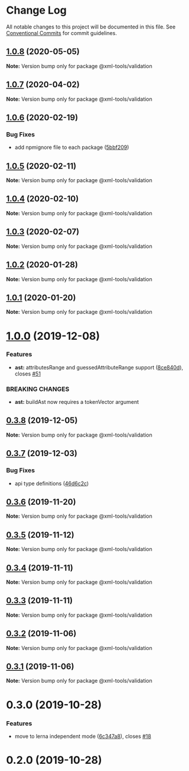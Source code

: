# Change Log

All notable changes to this project will be documented in this file.
See [Conventional Commits](https://conventionalcommits.org) for commit guidelines.

## [1.0.8](https://github.com/sap/xml-tools/compare/@xml-tools/validation@1.0.7...@xml-tools/validation@1.0.8) (2020-05-05)

**Note:** Version bump only for package @xml-tools/validation

## [1.0.7](https://github.com/sap/xml-tools/compare/@xml-tools/validation@1.0.6...@xml-tools/validation@1.0.7) (2020-04-02)

**Note:** Version bump only for package @xml-tools/validation

## [1.0.6](https://github.com/sap/xml-tools/compare/@xml-tools/validation@1.0.5...@xml-tools/validation@1.0.6) (2020-02-19)

### Bug Fixes

- add npmignore file to each package ([5bbf209](https://github.com/sap/xml-tools/commit/5bbf209))

## [1.0.5](https://github.com/sap/xml-tools/compare/@xml-tools/validation@1.0.4...@xml-tools/validation@1.0.5) (2020-02-11)

**Note:** Version bump only for package @xml-tools/validation

## [1.0.4](https://github.com/sap/xml-tools/compare/@xml-tools/validation@1.0.2...@xml-tools/validation@1.0.4) (2020-02-10)

**Note:** Version bump only for package @xml-tools/validation

## [1.0.3](https://github.com/sap/xml-tools/compare/@xml-tools/validation@1.0.2...@xml-tools/validation@1.0.3) (2020-02-07)

**Note:** Version bump only for package @xml-tools/validation

## [1.0.2](https://github.com/sap/xml-tools/compare/@xml-tools/validation@1.0.1...@xml-tools/validation@1.0.2) (2020-01-28)

**Note:** Version bump only for package @xml-tools/validation

## [1.0.1](https://github.com/sap/xml-tools/compare/@xml-tools/validation@1.0.0...@xml-tools/validation@1.0.1) (2020-01-20)

**Note:** Version bump only for package @xml-tools/validation

# [1.0.0](https://github.com/sap/xml-tools/compare/@xml-tools/validation@0.3.8...@xml-tools/validation@1.0.0) (2019-12-08)

### Features

- **ast:** attributesRange and guessedAttributeRange support ([8ce840d](https://github.com/sap/xml-tools/commit/8ce840d)), closes [#51](https://github.com/sap/xml-tools/issues/51)

### BREAKING CHANGES

- **ast:** buildAst now requires a tokenVector argument

## [0.3.8](https://github.com/sap/xml-tools/compare/@xml-tools/validation@0.3.7...@xml-tools/validation@0.3.8) (2019-12-05)

**Note:** Version bump only for package @xml-tools/validation

## [0.3.7](https://github.com/sap/xml-tools/compare/@xml-tools/validation@0.3.6...@xml-tools/validation@0.3.7) (2019-12-03)

### Bug Fixes

- api type definitions ([46d6c2c](https://github.com/sap/xml-tools/commit/46d6c2c))

## [0.3.6](https://github.com/sap/xml-tools/compare/@xml-tools/validation@0.3.5...@xml-tools/validation@0.3.6) (2019-11-20)

**Note:** Version bump only for package @xml-tools/validation

## [0.3.5](https://github.com/sap/xml-tools/compare/@xml-tools/validation@0.3.4...@xml-tools/validation@0.3.5) (2019-11-12)

**Note:** Version bump only for package @xml-tools/validation

## [0.3.4](https://github.com/sap/xml-tools/compare/@xml-tools/validation@0.3.3...@xml-tools/validation@0.3.4) (2019-11-11)

**Note:** Version bump only for package @xml-tools/validation

## [0.3.3](https://github.com/sap/xml-tools/compare/@xml-tools/validation@0.3.2...@xml-tools/validation@0.3.3) (2019-11-11)

**Note:** Version bump only for package @xml-tools/validation

## [0.3.2](https://github.com/sap/xml-tools/compare/@xml-tools/validation@0.3.1...@xml-tools/validation@0.3.2) (2019-11-06)

**Note:** Version bump only for package @xml-tools/validation

## [0.3.1](https://github.com/sap/xml-tools/compare/@xml-tools/validation@0.3.0...@xml-tools/validation@0.3.1) (2019-11-06)

**Note:** Version bump only for package @xml-tools/validation

# 0.3.0 (2019-10-28)

### Features

- move to lerna independent mode ([6c347a8](https://github.com/sap/xml-tools/commit/6c347a8)), closes [#18](https://github.com/sap/xml-tools/issues/18)

# 0.2.0 (2019-10-28)
